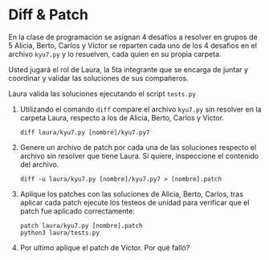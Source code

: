 # Diff & Patch

En la clase de programación se asignan 4 desafíos a resolver en grupos de 5
Alicia, Berto, Carlos y Víctor se reparten cada uno de los 4 desafios en el archivo
`kyu7.py` y lo resuelven, cada quien en su propia carpeta.

Usted jugará el rol de Laura, la 5ta integrante que se encarga 
de juntar y coordinar y validar las soluciones de sus compañeros.

Laura valida las soluciones ejecutando el script `tests.py`

1) Utilizando el comando `diff` compare el archivo `kyu7.py` sin resolver en la carpeta Laura,
respecto a los de Alicia, Berto, Carlos y Víctor.

       diff laura/kyu7.py [nombre]/kyu7.py7
   
2) Genere un archivo de patch por cada una de las soluciones respecto el archivo sin resolver que tiene Laura.
Si quiere, inspeccione el contenido del archivo.

       diff -u laura/kyu7.py [nombre]/kyu7.py7 > [nombre].patch

3) Aplique los patches con las soluciones de Alicia, Berto, Carlos, 
tras aplicar cada patch ejecute los testeos de unidad para verificar que el patch fue aplicado correctamente:

       patch laura/kyu7.py [nombre].patch
       python3 laura/tests.py

4) Por ultimo aplique el patch de Víctor. Por qué falló?


